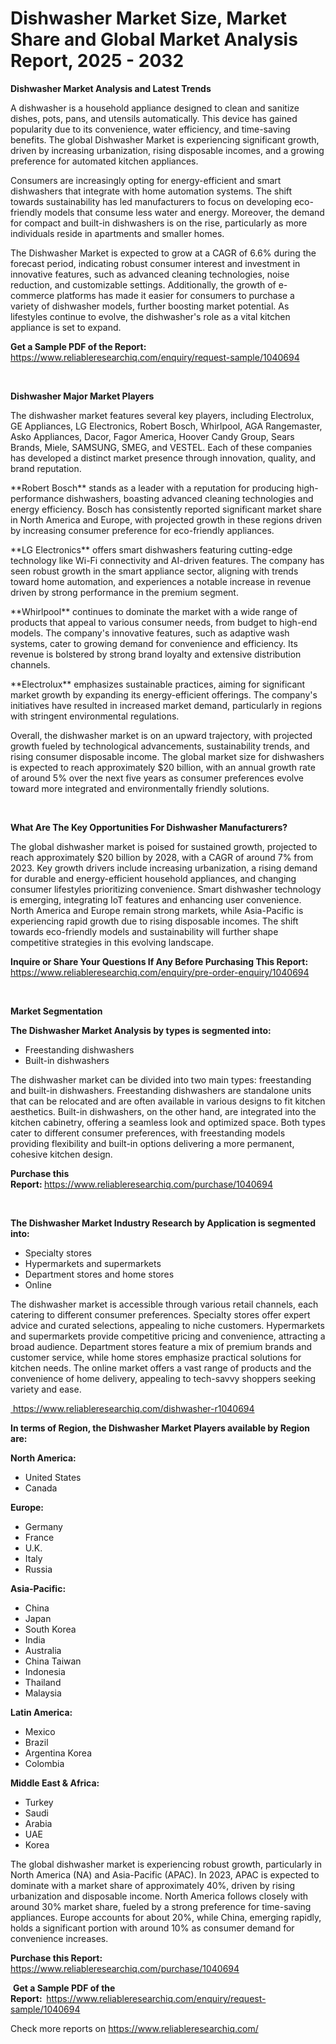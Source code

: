 <p><h1>Dishwasher Market Size, Market Share and Global Market Analysis Report, 2025 - 2032</h1></p><p><strong>Dishwasher Market Analysis and Latest Trends</strong></p>
<p><p>A dishwasher is a household appliance designed to clean and sanitize dishes, pots, pans, and utensils automatically. This device has gained popularity due to its convenience, water efficiency, and time-saving benefits. The global Dishwasher Market is experiencing significant growth, driven by increasing urbanization, rising disposable incomes, and a growing preference for automated kitchen appliances. </p><p>Consumers are increasingly opting for energy-efficient and smart dishwashers that integrate with home automation systems. The shift towards sustainability has led manufacturers to focus on developing eco-friendly models that consume less water and energy. Moreover, the demand for compact and built-in dishwashers is on the rise, particularly as more individuals reside in apartments and smaller homes.</p><p>The Dishwasher Market is expected to grow at a CAGR of 6.6% during the forecast period, indicating robust consumer interest and investment in innovative features, such as advanced cleaning technologies, noise reduction, and customizable settings. Additionally, the growth of e-commerce platforms has made it easier for consumers to purchase a variety of dishwasher models, further boosting market potential. As lifestyles continue to evolve, the dishwasher's role as a vital kitchen appliance is set to expand.</p></p>
<p><strong>Get a Sample PDF of the Report:&nbsp;</strong> <a href="https://www.reliableresearchiq.com/enquiry/request-sample/1040694?utm_campaign=2924&utm_medium=2&utm_source=Github&utm_content=ia&utm_term=27032025&utm_id=dishwasher">https://www.reliableresearchiq.com/enquiry/request-sample/1040694</a></p>
<p>&nbsp;</p>
<p><strong>Dishwasher Major Market Players</strong></p>
<p><p>The dishwasher market features several key players, including Electrolux, GE Appliances, LG Electronics, Robert Bosch, Whirlpool, AGA Rangemaster, Asko Appliances, Dacor, Fagor America, Hoover Candy Group, Sears Brands, Miele, SAMSUNG, SMEG, and VESTEL. Each of these companies has developed a distinct market presence through innovation, quality, and brand reputation.</p><p>**Robert Bosch** stands as a leader with a reputation for producing high-performance dishwashers, boasting advanced cleaning technologies and energy efficiency. Bosch has consistently reported significant market share in North America and Europe, with projected growth in these regions driven by increasing consumer preference for eco-friendly appliances.</p><p>**LG Electronics** offers smart dishwashers featuring cutting-edge technology like Wi-Fi connectivity and AI-driven features. The company has seen robust growth in the smart appliance sector, aligning with trends toward home automation, and experiences a notable increase in revenue driven by strong performance in the premium segment.</p><p>**Whirlpool** continues to dominate the market with a wide range of products that appeal to various consumer needs, from budget to high-end models. The company's innovative features, such as adaptive wash systems, cater to growing demand for convenience and efficiency. Its revenue is bolstered by strong brand loyalty and extensive distribution channels.</p><p>**Electrolux** emphasizes sustainable practices, aiming for significant market growth by expanding its energy-efficient offerings. The company's initiatives have resulted in increased market demand, particularly in regions with stringent environmental regulations.</p><p>Overall, the dishwasher market is on an upward trajectory, with projected growth fueled by technological advancements, sustainability trends, and rising consumer disposable income. The global market size for dishwashers is expected to reach approximately $20 billion, with an annual growth rate of around 5% over the next five years as consumer preferences evolve toward more integrated and environmentally friendly solutions.</p></p>
<p>&nbsp;</p>
<p><strong>What Are The Key Opportunities For Dishwasher Manufacturers?</strong></p>
<p><p>The global dishwasher market is poised for sustained growth, projected to reach approximately $20 billion by 2028, with a CAGR of around 7% from 2023. Key growth drivers include increasing urbanization, a rising demand for durable and energy-efficient household appliances, and changing consumer lifestyles prioritizing convenience. Smart dishwasher technology is emerging, integrating IoT features and enhancing user convenience. North America and Europe remain strong markets, while Asia-Pacific is experiencing rapid growth due to rising disposable incomes. The shift towards eco-friendly models and sustainability will further shape competitive strategies in this evolving landscape.</p></p>
<p><strong>Inquire or Share Your Questions If Any Before Purchasing This Report:</strong> <a href="https://www.reliableresearchiq.com/enquiry/pre-order-enquiry/1040694?utm_campaign=2924&utm_medium=2&utm_source=Github&utm_content=ia&utm_term=27032025&utm_id=dishwasher">https://www.reliableresearchiq.com/enquiry/pre-order-enquiry/1040694</a></p>
<p>&nbsp;</p>
<p><strong>Market Segmentation</strong></p>
<p><strong>The Dishwasher Market Analysis by types is segmented into:</strong></p>
<p><ul><li>Freestanding dishwashers</li><li>Built-in dishwashers</li></ul></p>
<p><p>The dishwasher market can be divided into two main types: freestanding and built-in dishwashers. Freestanding dishwashers are standalone units that can be relocated and are often available in various designs to fit kitchen aesthetics. Built-in dishwashers, on the other hand, are integrated into the kitchen cabinetry, offering a seamless look and optimized space. Both types cater to different consumer preferences, with freestanding models providing flexibility and built-in options delivering a more permanent, cohesive kitchen design.</p></p>
<p><strong>Purchase this Report:&nbsp;</strong><a href="https://www.reliableresearchiq.com/purchase/1040694?utm_campaign=2924&utm_medium=2&utm_source=Github&utm_content=ia&utm_term=27032025&utm_id=dishwasher">https://www.reliableresearchiq.com/purchase/1040694</a></p>
<p>&nbsp;</p>
<p><strong>The Dishwasher Market Industry Research by Application is segmented into:</strong></p>
<p><ul><li>Specialty stores</li><li>Hypermarkets and supermarkets</li><li>Department stores and home stores</li><li>Online</li></ul></p>
<p><p>The dishwasher market is accessible through various retail channels, each catering to different consumer preferences. Specialty stores offer expert advice and curated selections, appealing to niche customers. Hypermarkets and supermarkets provide competitive pricing and convenience, attracting a broad audience. Department stores feature a mix of premium brands and customer service, while home stores emphasize practical solutions for kitchen needs. The online market offers a vast range of products and the convenience of home delivery, appealing to tech-savvy shoppers seeking variety and ease.</p></p>
<p><a href="https://www.reliableresearchiq.com/dishwasher-r1040694?utm_campaign=2924&utm_medium=2&utm_source=Github&utm_content=ia&utm_term=27032025&utm_id=dishwasher">&nbsp;https://www.reliableresearchiq.com/dishwasher-r1040694</a></p>
<p><strong>In terms of Region, the Dishwasher Market Players available by Region are:</strong></p>
<p>
    <p> <strong> North America: </strong>
        <ul>
            <li>United States</li>
            <li>Canada</li>
        </ul>
        </p> 
    <p> <strong> Europe: </strong>
        <ul>
            <li>Germany</li>
            <li>France</li>
            <li>U.K.</li>
            <li>Italy</li>
            <li>Russia</li>
        </ul>
        </p> 
    <p> <strong> Asia-Pacific: </strong>
        <ul>
            <li>China</li>
            <li>Japan</li>
            <li>South Korea</li>
            <li>India</li>
            <li>Australia</li>
            <li>China Taiwan</li>
            <li>Indonesia</li>
            <li>Thailand</li>
            <li>Malaysia</li>
        </ul>
        </p> 
    <p> <strong> Latin America: </strong>
        <ul>
            <li>Mexico</li>
            <li>Brazil</li>
            <li>Argentina Korea</li>
            <li>Colombia</li>
        </ul>
        </p> 
    <p> <strong> Middle East & Africa: </strong>
        <ul>
            <li>Turkey</li>
            <li>Saudi</li>
            <li>Arabia</li>
            <li>UAE</li>
            <li>Korea</li>
        </ul>
    </p>
    </p>
<p><p>The global dishwasher market is experiencing robust growth, particularly in North America (NA) and Asia-Pacific (APAC). In 2023, APAC is expected to dominate with a market share of approximately 40%, driven by rising urbanization and disposable income. North America follows closely with around 30% market share, fueled by a strong preference for time-saving appliances. Europe accounts for about 20%, while China, emerging rapidly, holds a significant portion with around 10% as consumer demand for convenience increases.</p></p>
<p><strong>Purchase this Report: </strong><a href="https://www.reliableresearchiq.com/purchase/1040694?utm_campaign=2924&utm_medium=2&utm_source=Github&utm_content=ia&utm_term=27032025&utm_id=dishwasher">https://www.reliableresearchiq.com/purchase/1040694</a></p>
<p>&nbsp;<strong>Get a Sample PDF of the Report:&nbsp;&nbsp;</strong><a href="https://www.reliableresearchiq.com/enquiry/request-sample/1040694?utm_campaign=2924&utm_medium=2&utm_source=Github&utm_content=ia&utm_term=27032025&utm_id=dishwasher">https://www.reliableresearchiq.com/enquiry/request-sample/1040694</a></p>
<p><strong></strong></p>
<p>Check more reports on <a href="https://www.reliableresearchiq.com/?utm_campaign=2924&utm_medium=2&utm_source=Github&utm_content=ia&utm_term=27032025&utm_id=dishwasher">https://www.reliableresearchiq.com/</a></p>